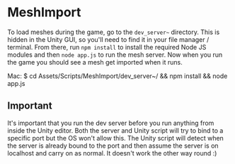 # MeshImport

To load meshes during the game, go to the `dev_server~` directory. This is hidden in the Unity GUI, so you'll need to find it in your file manager / terminal. From there, run `npm install` to install the required Node JS modules and then `node app.js` to run the mesh server. Now when you run the game you should see a mesh get imported when it runs.

Mac: $ cd Assets/Scripts/MeshImport/dev_server~/ && npm install && node app.js

## Important
It's important that you run the dev server before you run anything from inside the Unity editor. Both the server and Unity script will try to bind to a specific port but the OS won't allow this. The Unity script will detect when the server is already bound to the port and then assume the server is on localhost and carry on as normal. It doesn't work the other way round :)